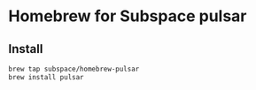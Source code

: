 # Homebrew for Subspace pulsar

## Install

```bash
brew tap subspace/homebrew-pulsar
brew install pulsar
```

